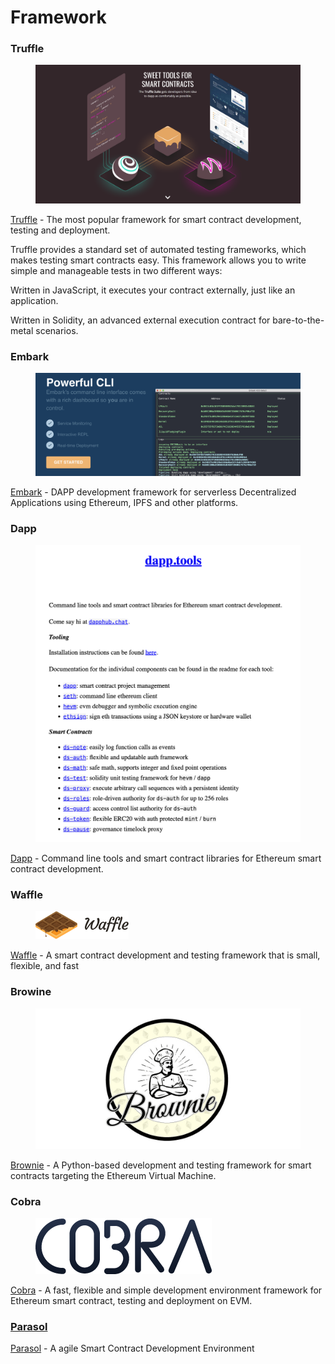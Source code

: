 # Framework

### Truffle

<figure><img src="../../.gitbook/assets/image (35).png" alt=""><figcaption></figcaption></figure>

[Truffle](https://trufflesuite.com/) - The most popular framework for smart contract development, testing and deployment.

Truffle provides a standard set of automated testing frameworks, which makes testing smart contracts easy. This framework allows you to write simple and manageable tests in two different ways:

Written in JavaScript, it executes your contract externally, just like an application.&#x20;

Written in Solidity, an advanced external execution contract for bare-to-the-metal scenarios.

### Embark

<figure><img src="../../.gitbook/assets/image (31).png" alt=""><figcaption></figcaption></figure>

[Embark](https://github.com/embarklabs/embark) - DAPP development framework for serverless Decentralized Applications using Ethereum, IPFS and other platforms.

### Dapp

<figure><img src="../../.gitbook/assets/image (1).png" alt=""><figcaption></figcaption></figure>

[Dapp](https://dapp.tools/) - Command line tools and smart contract libraries for Ethereum smart contract development.

### Waffle

<figure><img src="../../.gitbook/assets/image (40).png" alt=""><figcaption></figcaption></figure>

[Waffle](https://getwaffle.io/) - A smart contract development and testing framework that is small, flexible, and fast

### Browine

<figure><img src="../../.gitbook/assets/image (17).png" alt=""><figcaption></figcaption></figure>

[Brownie](https://github.com/eth-brownie/brownie) - A Python-based development and testing framework for smart contracts targeting the Ethereum Virtual Machine.

### Cobra

<figure><img src="../../.gitbook/assets/image (11).png" alt=""><figcaption></figcaption></figure>

[Cobra](https://github.com/cobraframework/cobra) - A fast, flexible and simple development environment framework for Ethereum smart contract, testing and deployment on EVM.

### [Parasol](https://github.com/Lamarkaz/parasol)&#x20;

[Parasol](https://github.com/Lamarkaz/parasol) - A agile Smart Contract Development Environment
